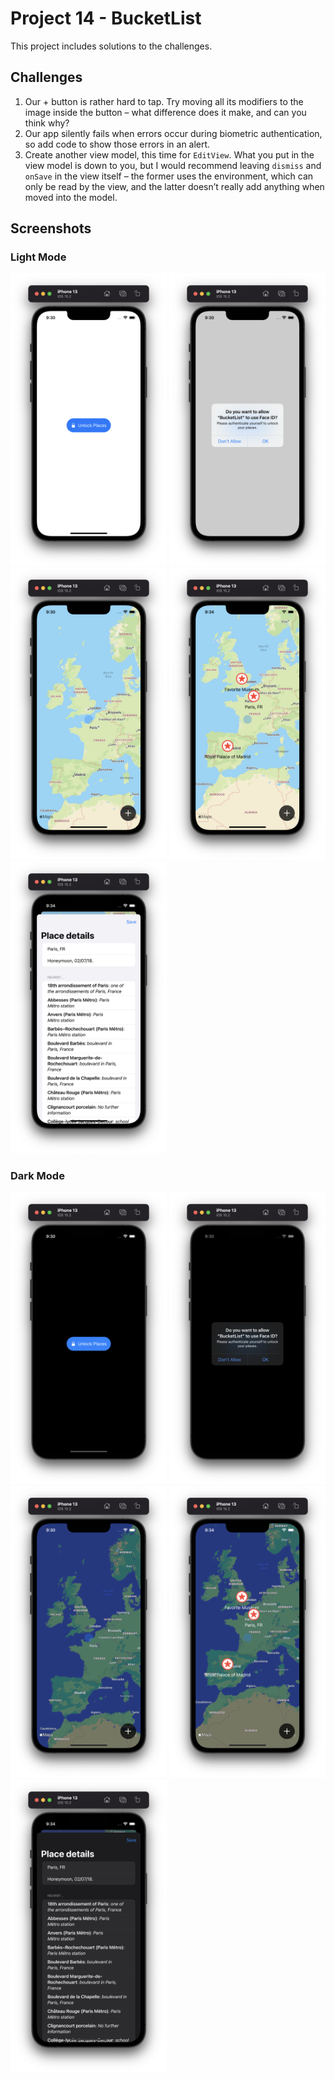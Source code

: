 # Project 14 - BucketList

This project includes solutions to the challenges.

## Challenges

1. Our + button is rather hard to tap. Try moving all its modifiers to the image inside the button – what difference does it make, and can you think why?
2. Our app silently fails when errors occur during biometric authentication, so add code to show those errors in an alert.
3. Create another view model, this time for `EditView`. What you put in the view model is down to you, but I would recommend leaving `dismiss` and `onSave` in the view itself – the former uses the environment, which can only be read by the view, and the latter doesn’t really add anything when moved into the model.

## Screenshots

### Light Mode

<div>
  <img src="Screenshots/Light/Light_01.png" width="250">
  <img src="Screenshots/Light/Light_02.png" width="250">
  <img src="Screenshots/Light/Light_03.png" width="250">
  <img src="Screenshots/Light/Light_04.png" width="250">
  <img src="Screenshots/Light/Light_05.png" width="250">
</div>

### Dark Mode

<div>
<img src="Screenshots/Dark/Dark_01.png" width="250">
<img src="Screenshots/Dark/Dark_02.png" width="250">
<img src="Screenshots/Dark/Dark_03.png" width="250">
<img src="Screenshots/Dark/Dark_04.png" width="250">
<img src="Screenshots/Dark/Dark_05.png" width="250">
</div>
